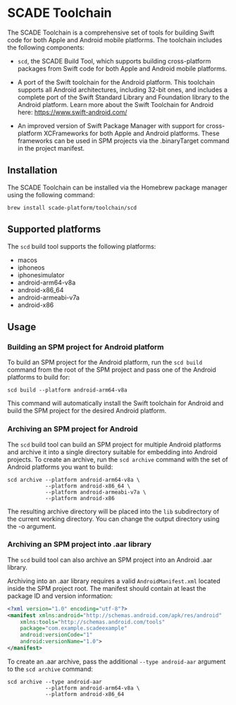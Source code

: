 # SCADE Toolchain

The SCADE Toolchain is a comprehensive set of tools for building Swift code for both Apple and Android mobile platforms. The toolchain includes the following components:

- `scd`, the SCADE Build Tool, which supports building cross-platform packages from Swift code for both Apple and Android mobile platforms.

- A port of the Swift toolchain for the Android platform. This toolchain supports all Android architectures, including 32-bit ones, and includes a complete port of the Swift Standard Library and Foundation library to the Android platform. Learn more about the Swift Toolchain for Android here: https://www.swift-android.com/

- An improved version of Swift Package Manager with support for cross-platform XCFrameworks for both Apple and Android platforms. These frameworks can be used in SPM projects via the .binaryTarget command in the project manifest.


## Installation

The SCADE Toolchain can be installed via the Homebrew package manager using the following command:
```
brew install scade-platform/toolchain/scd
```

## Supported platforms
The `scd` build tool supports the following platforms:
- macos
- iphoneos
- iphonesimulator
- android-arm64-v8a
- android-x86_64
- android-armeabi-v7a
- android-x86

## Usage

### Building an SPM project for Android platform
To build an SPM project for the Android platform, run the `scd build` command from the root of the SPM project and pass one of the Android platforms to build for:

```
scd build --platform android-arm64-v8a
```

This command will automatically install the Swift toolchain for Android and build the SPM project for the desired Android platform.


### Archiving an SPM project for Android
The `scd` build tool can build an SPM project for multiple Android platforms and archive it into a single directory suitable for embedding into Android projects. To create an archive, run the `scd archive` command with the set of Android platforms you want to build:
```
scd archive --platform android-arm64-v8a \
            --platform android-x86_64 \
            --platform android-armeabi-v7a \
            --platform android-x86
```

The resulting archive directory will be placed into the `lib` subdirectory of the current working directory. You can change the output directory using the -o argument.

### Archiving an SPM project into .aar library
The `scd` build tool can also archive an SPM project into an Android .aar library.

Archiving into an .aar library requires a valid `AndroidManifest.xml` located inside the SPM project root. The manifest should contain at least the package ID and version information:
```xml
<?xml version="1.0" encoding="utf-8"?>
<manifest xmlns:android="http://schemas.android.com/apk/res/android"
    xmlns:tools="http://schemas.android.com/tools"
    package="com.example.scadeexample"
    android:versionCode="1"
    android:versionName="1.0">
</manifest>
```

To create an .aar archive, pass the additional `--type android-aar` argument to the `scd archive` command:
```
scd archive --type android-aar
            --platform android-arm64-v8a \
            --platform android-x86_64
```
